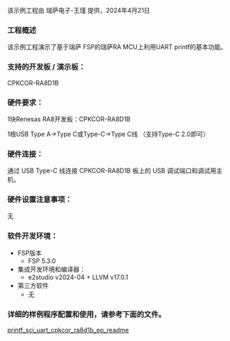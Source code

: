 该示例工程由 瑞萨电子-王瑾 提供，2024年4月21日

### 工程概述

该示例工程演示了基于瑞萨 FSP的瑞萨RA MCU上利用UART printf的基本功能。

### 支持的开发板 / 演示板：

CPKCOR-RA8D1B
   
### 硬件要求：

1块Renesas RA8开发板：CPKCOR-RA8D1B

1根USB Type A->Type C或Type-C->Type C线 （支持Type-C 2.0即可）

### 硬件连接：

通过 USB Type-C 线连接 CPKCOR-RA8D1B 板上的 USB 调试端口和调试用主机。

### 硬件设置注意事项：

无

### 软件开发环境：
   
* FSP版本
  * FSP 5.3.0
* 集成开发环境和编译器：
  * e2studio v2024-04 + LLVM v17.0.1
* 第三方软件
  * 无 
	   

### 详细的样例程序配置和使用，请参考下面的文件。

[printf_sci_uart_cpkcor_ra8d1b_ep_readme](printf_sci_uart_cpkcor_ra8d1b_ep_readme.md)
